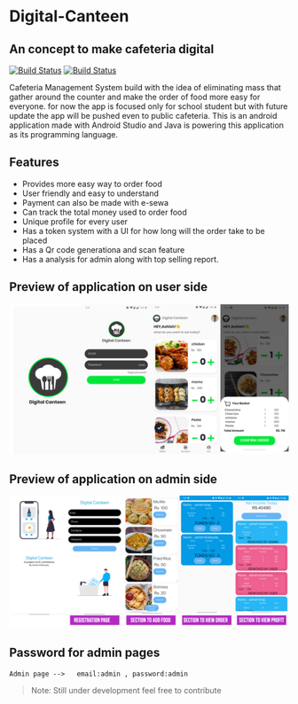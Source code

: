 # Digital-Canteen

## An concept to make  cafeteria digital

[![Build Status](https://travis-ci.org/joemccann/dillinger.svg?branch=master)](https://github.com/bot-alert/Digital-Canteen)
[![Build Status](https://cdn.rawgit.com/samael500/coverage-badge/master/media/97.svg)](https://github.com/bot-alert/Digital-Canteen)

Cafeteria Management System build with the idea of eliminating mass that gather around the counter and make the order of
food more easy for everyone. for now the app is focused only for school student but with future update the app will be
pushed even to public cafeteria. This is an android application made with Android Studio and Java is powering this
application as its programming language.

## Features

- Provides more easy way to order food
- User friendly and easy to understand
- Payment can also be made with e-sewa
- Can track the total money used to order food
- Unique profile for every user
- Has a token system with a UI for how long will the order take to be placed
- Has a Qr code generationa and scan feature
- Has a analysis for admin along with top selling report.

## Preview of application on user side

![alt text](https://raw.githubusercontent.com/bot-alert/Digital-Canteen/master/image%20for%20readme.md/user1.jpg)

## Preview of application on admin side

![alt text](https://raw.githubusercontent.com/bot-alert/Digital-Canteen/master/image%20for%20readme.md/ADMIN.jpg)

## Password for admin pages

```
Admin page -->   email:admin , password:admin

```

> Note: Still under development feel free to contribute

